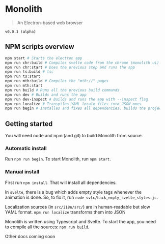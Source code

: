 # Monolith

> An Electron-based web browser

`v0.0.1 (alpha)`



## NPM scripts overview

```bash
npm start # Starts the electron app
npm run chr:build # Compiles svelte code from the chrome (monolith ui)
npm run chr:start # Does the previous step and runs the app
npm run ts:build # tsc
npm run ts:start
npm run mth:build # Compiles the "mth://" pages
npm run mth:start
npm run build # Runs all the previous build commands
npm run dev # Builds and runs the app
npm run dev-inspect # Builds and runs the app with --inspect flag
npm run localize # Transpiles YAML locale files into JSON ones
npm run begin # Installes and fixes all dependencies, builds the project. Should be used instead of `npm install`
```

## Getting started

You will need node and npm (and git) to build Monolith from source.

### Automatic install

Run `npm run begin`. To start Monolith, run `npm start`.

### Manual install

First run `npm install`. That will install all dependencies.

In `svelte`, there is a bug which adds empty style tags whenever the animation is done. So, to fix it, run `node svlc/hack_empty_svelte_styles.js`. 

Localization sources (in `src/i18n/src/`) are in human-readable but slow YAML format. `npm run localize` transforms them into JSON

Monolith is written using Typescript and Svelte. To start the app, you need to compile all the sources: `npm run build`.



Other docs coming soon
